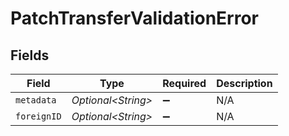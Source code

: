 # PatchTransferValidationError


## Fields

| Field               | Type                | Required            | Description         |
| ------------------- | ------------------- | ------------------- | ------------------- |
| `metadata`          | *Optional\<String>* | :heavy_minus_sign:  | N/A                 |
| `foreignID`         | *Optional\<String>* | :heavy_minus_sign:  | N/A                 |
